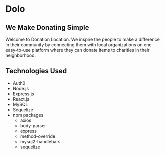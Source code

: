 # Dolo

## We Make Donating Simple
Welcome to Donation Location. We inspire the people to make a difference in their community by connecting them with local organizations on one easy-to-use platform where they can donate items to charities in their neighborhood.

## Technologies Used
- Auth0
- Node.js
- Express.js
- React.js
- MySQL
- Sequelize
- npm packages
    - axios
    - body-parser
    - express
    - method-override
    - mysql2-handlebars
    - sequelize

